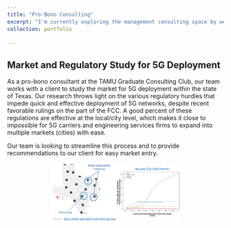 ```yaml
---
title: "Pro-Bono Consulting"
excerpt: "I'm currently exploring the management consulting space by working on short high-impact projects organized by Texas A&M Graduate Consulting Club "
collection: portfolio

---
```


## Market and Regulatory Study for 5G Deployment

As a pro-bono consultant at the TAMU Graduate Consulting Club, our team works with a client to study the market for 5G deployment within the state of Texas. Our research throws light on the various regulatory hurdles that impede quick and effective deployment of 5G networks, despite recent favorable rulings on the part of the FCC. A good percent of these regulations are effective at the local/city level, which makes it close to impossible for 5G carriers and engineering services firms to expand into multiple markets (cities) with ease.

Our team is looking to streamline this process and to provide recommendations to our client for easy market entry.

<center>
  <img src="/images/probono.png" alt="drawing" width="300"/>
</center>


